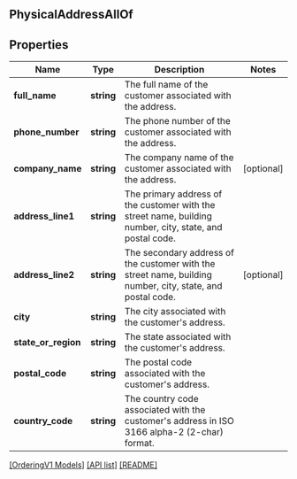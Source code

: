 ## PhysicalAddressAllOf

## Properties

Name | Type | Description | Notes
------------ | ------------- | ------------- | -------------
**full_name** | **string** | The full name of the customer associated with the address. |
**phone_number** | **string** | The phone number of the customer associated with the address. |
**company_name** | **string** | The company name of the customer associated with the address. | [optional]
**address_line1** | **string** | The primary address of the customer with the street name, building number, city, state, and postal code. |
**address_line2** | **string** | The secondary address of the customer with the street name, building number, city, state, and postal code. | [optional]
**city** | **string** | The city associated with the customer's address. |
**state_or_region** | **string** | The state associated with the customer's address. |
**postal_code** | **string** | The postal code associated with the customer's address. |
**country_code** | **string** | The country code associated with the customer's address in ISO 3166 alpha-2 (2-char) format. |

[[OrderingV1 Models]](../) [[API list]](../../Api) [[README]](../../../README.md)
